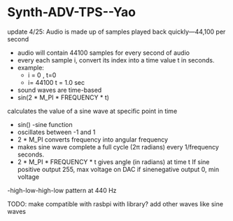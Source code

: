 # Synth-ADV-TPS--Yao
update 4/25:
Audio is made up of samples played back quickly—44,100 per second
- audio will contain 44100 samples for every second of audio
- every each sample i, convert its index into a time value t in seconds.
- example:
  - i = 0 , t=0
  - i= 44100 t = 1.0 sec
- sound waves are time-based
- sin(2 * M_PI * FREQUENCY * t)

calculates the value of a sine wave at specific point in time
- sin() -sine function
- oscillates between -1 and 1
- 2 * M_PI converts frequency into angular frequency
- makes sine wave complete a full cycle (2π radians) every 1/frequency seconds.
- 2 * M_PI * FREQUENCY * t gives angle (in radians) at time t
  If sine positive output 255, max voltage on DAC
  if sinenegative output 0, min voltage

-high-low-high-low pattern at 440 Hz

TODO: make compatible with rasbpi with library? add other waves like sine waves



